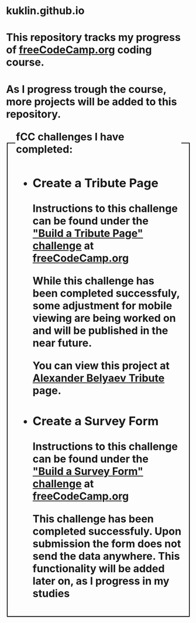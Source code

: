 # kuklin.github.io
<h1>This repository tracks my progress of <a href="freecodecamp.org" target="_blank">freeCodeCamp.org</a> coding course.<h1/>
<p>As I progress trough the course, more projects will be added to this repository.</p>
<fieldset style="border: 2px solid black;">
  <legend><b>fCC challenges I have completed:</b></legend>
  <ul>
    <li><h3>Create a Tribute Page</h3><p>Instructions to this challenge can be found under the <a href="https://www.freecodecamp.org/learn/responsive-web-design/responsive-web-design-projects/build-a-tribute-page" target="_blank">"Build a Tribute Page" challenge</a> at <a href="freecodecamp.org" target="_blank">freeCodeCamp.org</a></p><p>While this challenge has been completed successfuly, some adjustment for mobile viewing are being worked on and will be published in the near future.</p><p>You can view this project at <a href="https://kuklin.github.io/tribute_page/" target="_blank">Alexander Belyaev Tribute</a> page.</p></li>
    <li><h3>Create a Survey Form</h3><p><p>Instructions to this challenge can be found under the <a href="https://www.freecodecamp.org/learn/responsive-web-design/responsive-web-design-projects/build-a-survey-form" target="_blank">"Build a Survey Form" challenge</a> at <a href="freecodecamp.org" target="_blank">freeCodeCamp.org</a></p><p>This challenge has been completed successfuly. Upon submission the form does not send the data anywhere. <b>This functionality will be added later on</b>, as I progress in my studies</p></li>
  </ul>
</fieldset>

